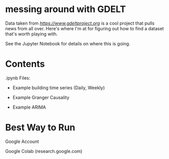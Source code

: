# messing around with GDELT
Data taken from <i>https://www.gdeltproject.org</i> is a cool project that pulls news from all over. Here's where I'm at for figuring out how to find a dataset that's worth playing with. 

See the Jupyter Notebook for details on where this is going.

# Contents

.ipynb Files:

  * Example building time series (Daily, Weekly)

  * Example Granger Causality

  * Example ARIMA



# Best Way to Run

Google Account

Google Colab (research.google.com)
